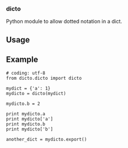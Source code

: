 ### dicto
Python module to allow dotted notation in a dict.

## Usage

Example
-------


    # coding: utf-8
    from dicto.dicto import dicto

    mydict = {'a': 1}
    mydicto = dicto(mydict)

    mydicto.b = 2

    print mydicto.a
    print mydicto['a']
    print mydicto.b
    print mydicto['b']

    another_dict = mydicto.export()

